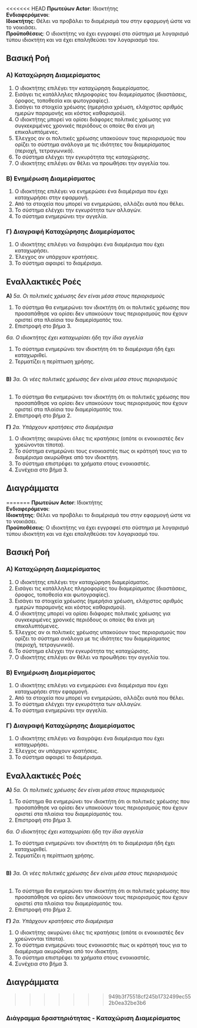 <<<<<<< HEAD
**Πρωτεύων Actor**: Ιδιοκτήτης <br>
**Ενδιαφερόμενοι**: <br>
**Ιδιοκτήτης**: Θέλει να προβάλει το διαμέρισμά του στην εφαρμογή ώστε να το νοικιάσει. <br>
**Προϋποθέσεις**: Ο ιδιοκτήτης να έχει εγγραφεί στο σύστημα με λογαρισμό τύπου ιδιοκτήτη και να έχει επαληθεύσει τον λογαριασμό του.

## Βασική Ροή
### Α) Καταχώρηση Διαμερίσματος
1. Ο ιδιοκτήτης επιλέγει την καταχώρηση διαμερίσματος.
2. Εισάγει τις κατάλληλες πληροφορίες του διαμερίσματος (διαστάσεις, όροφος, τοποθεσία και φωτογραφίες).
3. Εισάγει τα στοιχεία χρέωσης (ημερήσια χρέωση, ελάχιστος αριθμός ημερών παραμονής και κόστος καθαρισμού).
4. Ο ιδιοκτήτης μπορεί να ορίσει διάφορες πολιτικές χρέωσης για συγκεκριμένες χρονικές περιόδους οι οποίες θα είναι μη επικαλυπτόμενες. 
5. Έλεγχος αν οι πολιτικές χρέωσης υπακούουν τους περιορισμούς που ορίζει το σύστημα ανάλογα με τις ιδιότητες του διαμερίσματος (περιοχή, τετραγωνικά).
6. Το σύστημα ελέγχει την εγκυρότητα της καταχώρισης.
7. Ο ιδιοκτήτης επιλέγει αν θέλει να προωθήσει την αγγελία του.

### Β) Ενημέρωση Διαμερίσματος
1. Ο ιδιοκτήτης επιλέγει να ενημερώσει ένα διαμέρισμα που έχει καταχωρήσει στην εφαρμογή.
2. Από τα στοιχεία που μπορεί να ενημερώσει, αλλάζει αυτά που θέλει.
3. Το σύστημα ελέγχει την εγκυρότητα των αλλαγών.
4. Το σύστημα ενημερώνει την αγγελία.

### Γ) Διαγραφή Καταχώρησης Διαμερίσματος
1. Ο ιδιοκτήτης επιλέγει να διαγράψει ένα διαμέρισμα που έχει καταχωρήσει.
2. Έλεγχος αν υπάρχουν κρατήσεις.
3. Το σύστημα αφαιρεί το διαμέρισμα.

## Εναλλακτικές Ροές
<b>A)</b> *5α. Οι πολιτικές χρέωσης δεν είναι μέσα στους περιορισμούς*

1. Το σύστημα θα ενημερώνει τον ιδιοκτήτη ότι οι πολιτικές χρέωσης που προσαπάθησε να ορίσει δεν υπακούουν τους περιορισμούς που έχουν οριστεί στα πλαίσια του διαμερίσματός του.
2. Επιστροφή στο βήμα 3.

*6α. Ο ιδιοκτήτης έχει καταχωρίσει ήδη την ίδια αγγελία*
1. Το σύστημα ενημερώνει τον ιδιοκτήτη ότι το διαμέρισμα ήδη έχει καταχωριθεί.
2. Τερματίζει η περίπτωση χρήσης.

<br>
<b>B)</b>
<i>3α. Οι νέες πολιτικές χρέωσης δεν είναι μέσα στους περιορισμούς</i><br><br>

1. Το σύστημα θα ενημερώνει τον ιδιοκτήτη ότι οι πολιτικές χρέωσης που προσαπάθησε να ορίσει δεν υπακούουν τους περιορισμούς που έχουν οριστεί στα πλαίσια του διαμερίσματός του.
2. Επιστροφή στο βήμα 2.
   
<b>Γ)</b> *2α. Υπάρχουν κρατήσεις στο διαμέρισμα*

1. Ο ιδιοκτήτης ακυρώνει όλες τις κρατήσεις (οπότε οι ενοικιαστές δεν χρεώνονται τίποτα).
2. Το σύστημα ενημερώνει τους ενοικιαστές πως οι κράτησή τους για το διαμέρισμα ακυρώθηκε από τον ιδιοκτήτη.
3. Το σύστημα επιστρέφει τα χρήματα στους ενοικιαστές.
4. Συνέχεια στο βήμα 3.



## Διαγράμματα

=======
**Πρωτεύων Actor**: Ιδιοκτήτης <br>
**Ενδιαφερόμενοι**: <br>
**Ιδιοκτήτης**: Θέλει να προβάλει το διαμέρισμά του στην εφαρμογή ώστε να το νοικιάσει. <br>
**Προϋποθέσεις**: Ο ιδιοκτήτης να έχει εγγραφεί στο σύστημα με λογαρισμό τύπου ιδιοκτήτη και να έχει επαληθεύσει τον λογαριασμό του.

## Βασική Ροή
### Α) Καταχώρηση Διαμερίσματος
1. Ο ιδιοκτήτης επιλέγει την καταχώρηση διαμερίσματος.
2. Εισάγει τις κατάλληλες πληροφορίες του διαμερίσματος (διαστάσεις, όροφος, τοποθεσία και φωτογραφίες).
3. Εισάγει τα στοιχεία χρέωσης (ημερήσια χρέωση, ελάχιστος αριθμός ημερών παραμονής και κόστος καθαρισμού).
4. Ο ιδιοκτήτης μπορεί να ορίσει διάφορες πολιτικές χρέωσης για συγκεκριμένες χρονικές περιόδους οι οποίες θα είναι μη επικαλυπτόμενες. 
5. Έλεγχος αν οι πολιτικές χρέωσης υπακούουν τους περιορισμούς που ορίζει το σύστημα ανάλογα με τις ιδιότητες του διαμερίσματος (περιοχή, τετραγωνικά).
6. Το σύστημα ελέγχει την εγκυρότητα της καταχώρισης.
7. Ο ιδιοκτήτης επιλέγει αν θέλει να προωθήσει την αγγελία του.

### Β) Ενημέρωση Διαμερίσματος
1. Ο ιδιοκτήτης επιλέγει να ενημερώσει ένα διαμέρισμα που έχει καταχωρήσει στην εφαρμογή.
2. Από τα στοιχεία που μπορεί να ενημερώσει, αλλάζει αυτά που θέλει.
3. Το σύστημα ελέγχει την εγκυρότητα των αλλαγών.
4. Το σύστημα ενημερώνει την αγγελία.

### Γ) Διαγραφή Καταχώρησης Διαμερίσματος
1. Ο ιδιοκτήτης επιλέγει να διαγράψει ένα διαμέρισμα που έχει καταχωρήσει.
2. Έλεγχος αν υπάρχουν κρατήσεις.
3. Το σύστημα αφαιρεί το διαμέρισμα.

## Εναλλακτικές Ροές
<b>A)</b> *5α. Οι πολιτικές χρέωσης δεν είναι μέσα στους περιορισμούς*

1. Το σύστημα θα ενημερώνει τον ιδιοκτήτη ότι οι πολιτικές χρέωσης που προσαπάθησε να ορίσει δεν υπακούουν τους περιορισμούς που έχουν οριστεί στα πλαίσια του διαμερίσματός του.
2. Επιστροφή στο βήμα 3.

*6α. Ο ιδιοκτήτης έχει καταχωρίσει ήδη την ίδια αγγελία*
1. Το σύστημα ενημερώνει τον ιδιοκτήτη ότι το διαμέρισμα ήδη έχει καταχωριθεί.
2. Τερματίζει η περίπτωση χρήσης.

<br>
<b>B)</b>
<i>3α. Οι νέες πολιτικές χρέωσης δεν είναι μέσα στους περιορισμούς</i><br><br>

1. Το σύστημα θα ενημερώνει τον ιδιοκτήτη ότι οι πολιτικές χρέωσης που προσαπάθησε να ορίσει δεν υπακούουν τους περιορισμούς που έχουν οριστεί στα πλαίσια του διαμερίσματός του.
2. Επιστροφή στο βήμα 2.
   
<b>Γ)</b> *2α. Υπάρχουν κρατήσεις στο διαμέρισμα*

1. Ο ιδιοκτήτης ακυρώνει όλες τις κρατήσεις (οπότε οι ενοικιαστές δεν χρεώνονται τίποτα).
2. Το σύστημα ενημερώνει τους ενοικιαστές πως οι κράτησή τους για το διαμέρισμα ακυρώθηκε από τον ιδιοκτήτη.
3. Το σύστημα επιστρέφει τα χρήματα στους ενοικιαστές.
4. Συνέχεια στο βήμα 3.



## Διαγράμματα

>>>>>>> 949b3f75518cf245b1732499ec552b0ea32be3b6
### Διάγραμμα δραστηριότητας - Καταχώριση Διαμερίσματος